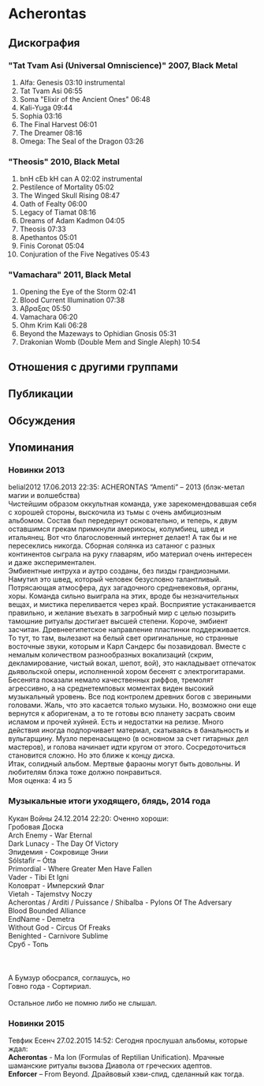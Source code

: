 # Acherontas



## Дискография

### "Tat Tvam Asi (Universal Omniscience)" 2007, Black Metal

1.	 Alfa: Genesis	03:10	  instrumental
2.	 Tat Tvam Asi	06:55	 
3.	 Soma "Elixir of the Ancient Ones"	06:48	 
4.	 Kali-Yuga	09:44	 
5.	 Sophia	03:16	 
6.	 The Final Harvest	06:01	 
7.	 The Dreamer	08:16	 
8.	 Omega: The Seal of the Dragon	03:26

### "Theosis" 2010, Black Metal

1.	 bnH cEb kH can A	02:02	  instrumental
2.	 Pestilence of Mortality	05:02
3.	 The Winged Skull Rising	08:47
4.	 Oath of Fealty	06:00	 
5.	 Legacy of Tiamat	08:16
6.	 Dreams of Adam Kadmon	04:05	 
7.	 Theosis	07:33	 
8.	 Apethantos	05:01	 
9.	 Finis Coronat	05:04	 
10.	 Conjuration of the Five Negatives	05:43

### "Vamachara" 2011, Black Metal

1.	 Opening the Eye of the Storm	02:41	 
2.	 Blood Current Illumination	07:38	 
3.	 &#913;&#946;&#961;&#945;&#958;&#945;&#962;	05:50	 
4.	 Vamachara	06:20	 
5.	 Ohm Krim Kali	06:28	 
6.	 Beyond the Mazeways to Ophidian Gnosis	05:31	 
7.	 Drakonian Womb (Double Mem and Single Aleph)	10:54


## Отношения с другими группами


## Публикации


## Обсуждения


## Упоминания

### Новинки 2013

belial2012 17.06.2013 22:35:
ACHERONTAS “Amenti” – 2013 (блэк-метал магии и волшебства)<BR>Чистейшим образом оккультная команда, уже зарекомендовавшая себя с хорошей стороны, выскочила из тьмы с очень амбициозным альбомом. Состав был передернут основательно, и теперь, к двум оставшимся грекам примкнули америкосы, колумбиец, швед и итальянец. Вот что благословенный интернет делает! А так бы и не пересеклись никогда. Сборная солянка из сатанюг с разных континентов сыграла на руку главарям, ибо материал очень интересен и даже экспериментален.<BR>Эмбиентные интруха и аутро созданы, без пизды грандиозными. Намутил это швед, который человек безусловно талантливый. Потрясающая атмосфера, дух загадочного средневековья, органы, хоры. Команда сильно выиграла на этих, вроде бы незначительных вещах, и мистика переливается через край. Восприятие устаканивается правильно, и желание въехать в загробный мир с целью позырить тамошние ритуалы достигает высшей степени. Короче, эмбиент засчитан. Древнеегипетское направление пластинки поддерживается. То тут, то там, вылезают на белый свет оригинальные, но странные восточные звуки, которым и Карл Сандерс бы позавидовал. Вместе с немалым количеством разнообразных вокализаций (скрим, декламирование, чистый вокал, шепот, вой), это накладывает отпечаток дьявольской оперы, исполненной хором бесенят с электрогитарами. Бесенята показали немало качественных риффов, тремолят агрессивно, а на среднетемповых моментах виден высокий музыкальный уровень. Все под контролем древних богов с звериными головами. Жаль, что это касается только музыки. Но, возможно они еще вернутся к аборигенам, а то те готовы всю планету засрать своим исламом и прочей хуйней. Есть и недостатки на релизе. Много действия иногда подпорчивает материал, скатываясь в банальность и вульгарщину. Музло перенасыщено (в основном за счет гитарных дел мастеров), и голова начинает идти кругом от этого. Сосредоточиться становится сложно. Но это ближе к концу диска. <BR>Итак, солидный альбом. Мертвые фараоны могут быть довольны. И любителям блэка тоже должно понравиться.       <BR>Моя оценка: 4 из 5<BR>

### Музыкальные итоги уходящего, блядь, 2014 года

Кукан Войны 24.12.2014 22:20:
Оченно хороши:<BR>Гробовая Доска<BR>Arch Enemy - War Eternal<BR>Dark Lunacy - The Day Of Victory<BR>Эпидемия - Сокровище Энии<BR>S&#243;lstafir – &#211;tta<BR>Primordial - Where Greater Men Have Fallen<BR>Vader - Tibi Et Igni<BR>Коловрат - Имперский Флаг<BR>Vietah - Tajemstvy Noczy<BR>Acherontas / Arditi / Puissance / Shibalba - Pylons Of The Adversary<BR>Blood Bounded Alliance<BR>EndName - Demetra<BR>Without God - Circus Of Freaks<BR>Benighted - Carnivore Sublime<BR>Сруб - Топь<BR><BR><BR><BR>А Бумзур обосрался, соглашусь, но<BR>Говно года - Сортириал.<BR><BR>Остальное либо не помню либо не слышал.

### Новинки 2015

Тевфик Есенч 27.02.2015 14:52:
Сегодня прослушал альбомы, которые ждал:<BR><B>Acherontas</B> - Ma Ion (Formulas of Reptilian Unification). Мрачные шаманские ритуалы вызова Диавола от греческих адептов.<BR><B>Enforcer</B> – From Beyond. Драйвовый хэви-спид, сделанный как тогда.

